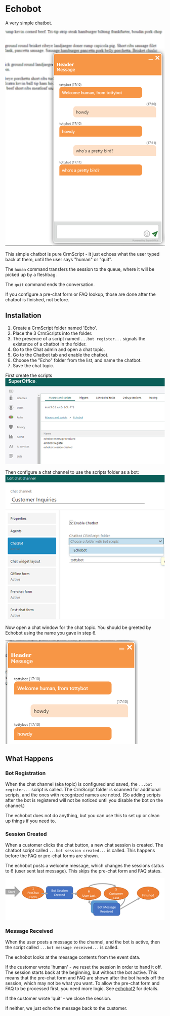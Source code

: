 # Echobot

A very simple chatbot.

![chat window](images/chat-with-bot.png)

This simple chatbot is pure CrmScript - it just echoes what the user typed back at them, until the user says "human" or "quit".

The `human` command transfers the session to the queue, where it will be picked up by a fleshbag.

The `quit` command ends the conversation.

If you configure a pre-chat form or FAQ lookup, those are done after the chatbot is finished, not before.

## Installation

1. Create a CrmScript folder named 'Echo'.
2. Place the 3 CrmScripts into the folder.
3. The presence of a script named  `...bot register...` signals the existence of a chatbot in the folder.
4. Go to the Chat admin and open a chat topic.
5. Go to the Chatbot tab and enable the chatbot.
6. Choose the "Echo" folder from the list, and name the chatbot.
7. Save the chat topic.

First create the scripts
![Crm scripts folder](images/crmscripts.png)

Then configure a chat channel to use the scripts folder as a bot:
![chat channel admin](images/channel-admin.png)

Now open a chat window for the chat topic.
You should be greeted by Echobot using the name you gave in step 6.

![chatbot welcome](images/chatbot-welcome.png)

## What Happens

### Bot Registration

When the chat channel (aka topic) is configured and saved, the `...bot register...` script is called.
The CrmScript folder is scanned for additional scripts, and the ones with recognized names are noted.
(So adding scripts after the bot is registered will not be noticed until you disable the bot on the channel.)

The echobot does not do anything, but you can use this to set up or clean up things if you need to.

### Session Created

When a customer clicks the chat button, a new chat session is created.
The chatbot script called `...bot session created...` is called. 
This happens before the FAQ or pre-chat forms are shown.

The echobot posts a welcome message, which changes the sessions status to 6 (user sent last message).
This skips the pre-chat form and FAQ states.

![chat states](images/states.png)

### Message Received

When the user posts a message to the channel, and the bot is active, then the script called
`...bot message received...` is called.

The echobot looks at the message contents from the event data.

If the customer wrote 'human' - we reset the session in order to hand it off.  The session starts back at the beginning, but without the bot active.
This means that the pre-chat form and FAQ are shown after the bot hands off the session, which may not be what you want.
To allow the pre-chat form and FAQ to be processed first, you need more logic. See [echobot2](../echobot2/) for details.

If the customer wrote 'quit' - we close the session.

If neither, we just echo the message back to the customer.